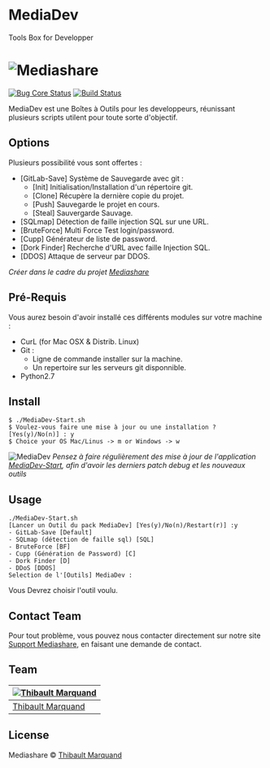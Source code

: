 # MediaDev
Tools Box for Developper
# ![Mediashare](http://vps241658.ovh.net/script/img/logo.png)

[![Bug Core Status](https://travis-ci.org/sindresorhus/pageres.svg?branch=master)](https://travis-ci.org/sindresorhus/pageres) [![Build Status](https://coveralls.io/repos/sindresorhus/pageres/badge.svg?branch=master)](https://coveralls.io/r/sindresorhus/pageres?branch=master)

MediaDev est une Boîtes à Outils pour les developpeurs, réunissant plusieurs scripts utilent pour toute sorte d'objectif.
## Options

Plusieurs possibilité vous sont offertes :
  - [GitLab-Save] Système de Sauvegarde avec git :
    - [Init] Initialisation/Installation d'un répertoire git.  
    - [Clone] Récupère la dernière copie du projet.
    - [Push] Sauvegarde le projet en cours.
    - [Steal] Sauvergarde Sauvage.
  - [SQLmap] Détection de faille injection SQL sur une URL.
  - [BruteForce] Multi Force Test login/password.
  - [Cupp] Générateur de liste de password.
  - [Dork Finder] Recherche d'URL avec faille Injection SQL.
  - [DDOS] Attaque de serveur par DDOS.

*Créer dans le cadre du projet [Mediashare](http://Script.Mediashare.fr)*

## Pré-Requis

Vous aurez besoin d'avoir installé ces différents modules sur votre machine : 
  - CurL (for Mac OSX & Distrib. Linux)
  - Git :
    + Ligne de commande installer sur la machine.
    + Un repertoire sur les serveurs git disponnible.
  - Python2.7


## Install

```
$ ./MediaDev-Start.sh
$ Voulez-vous faire une mise à jour ou une installation ? [Yes(y)/No(n)] : y
$ Choice your OS Mac/Linus -> m or Windows -> w
```

![MediaDev](http://vps241658.ovh.net/script/img/MediaDev.gif)
*Pensez à faire régulièrement des mise à jour de l'application [MediaDev-Start](http://Script.Mediashare.fr),
afin d'avoir les derniers patch debug et les nouveaux outils*


## Usage

```shell
./MediaDev-Start.sh
[Lancer un Outil du pack MediaDev] [Yes(y)/No(n)/Restart(r)] :y
- GitLab-Save [Default]
- SQLmap (détection de faille sql) [SQL]
- BruteForce [BF]
- Cupp (Génération de Password) [C]
- Dork Finder [D]
- DDoS [DDOS]
Selection de l'[Outils] MediaDev :
```
Vous Devrez choisir l'outil voulu.


## Contact Team

Pour tout problème, vous pouvez nous contacter directement sur notre site [Support Mediashare](http://Support.Mediashare.fr), en faisant une demande de contact.


## Team

[![Thibault Marquand](https://cloudinary-a.akamaihd.net/hopwork/image/upload/t_bigprofile/rzqmcxf2iwpbnsaecajm.jpg)](http://portfolio.mediashare.fr) |
---|
[Thibault Marquand](http://portfolio.mediashare.fr) | 


## License

Mediashare © [Thibault Marquand](https://Portfolio.Mediashare.fr)
